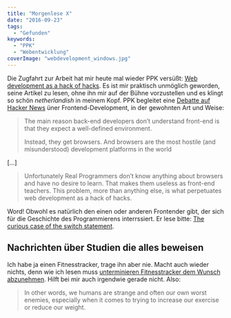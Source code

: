 ```yaml
---
title: "Morgenlese X"
date: "2016-09-23"
tags:
  - "Gefunden"
keywords:
  - "PPK"
  - "Webentwicklung"
coverImage: "webdevelopment_windows.jpg"
---
```


Die Zugfahrt zur Arbeit hat mir heute mal wieder PPK versüßt: [Web development as a hack of hacks](http://www.quirksmode.org/blog/archives/2016/09/web_development.html). Es ist mir praktisch unmöglich geworden, seine Artikel zu lesen, ohne ihn mir auf der Bühne vorzustellen und es klingt so schön _netherlandish_ in meinem Kopf. PPK begleitet eine [Debatte auf Hacker News](https://news.ycombinator.com/item?id=12477190) üner Frontend-Development, in der gewohnten Art und Weise:

> The main reason back-end developers don’t understand front-end is that they expect a well-defined environment.
>
> Instead, they get browsers. And browsers are the most hostile (and misunderstood) development platforms in the world

\[…\]

> Unfortunately Real Programmers don’t know anything about browsers and have no desire to learn. That makes them useless as front-end teachers. This problem, more than anything else, is what perpetuates web development as a hack of hacks.

Word! Obwohl es natürlich den einen oder anderen Frontender gibt, der sich für die Geschichte des Programmierens interrssiert. Er lese bitte: [The curious case of the switch statement](https://eev.ee/blog/2016/09/18/the-curious-case-of-the-switch-statement/).

## Nachrichten über Studien die alles beweisen

Ich habe ja einen Fitnesstracker, trage ihn aber nie. Macht auch wieder nichts, denn wie ich lesen muss [unterminieren Fitnesstracker dem Wunsch abzunehmen](http://www.nytimes.com/2016/09/27/well/activity-trackers-may-undermine-weight-loss-efforts.html). Hilft bei mir auch irgendwie gerade nicht. Also:

> In other words, we humans are strange and often our own worst enemies, especially when it comes to trying to increase our exercise or reduce our weight.
